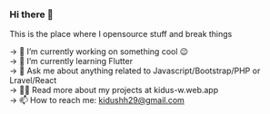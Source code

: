 ### Hi there 👋

This is the place where I opensource stuff and break things 

-> 🔭  I’m currently working on something cool 😉 <br>
-> 🌱  I’m currently learning Flutter <br>
-> 💬  Ask me about anything related to Javascript/Bootstrap/PHP or Lravel/React <br>
-> 👨‍💻  Read more about my projects at kidus-w.web.app <br>
-> 📫 How to reach me: kidushh29@gmail.com <br>
